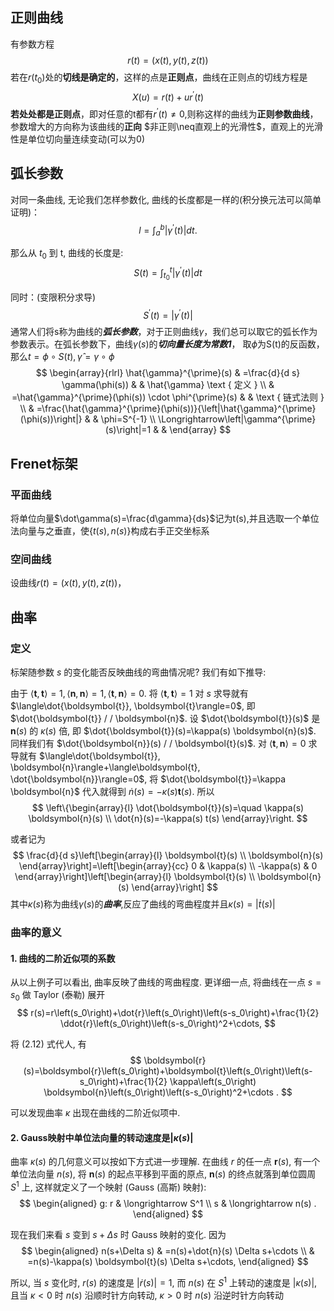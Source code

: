 ## 正则曲线
有参数方程$$r(t) = (x(t),y(t),z(t))$$
若在$r(t_0)$处的**切线是确定的**，这样的点是**正则点**，曲线在正则点的切线方程是$$X(u)=r(t)+ur^\prime(t)$$
**若处处都是正则点**，即对任意的t都有$r^\prime(t)\neq0$,则称这样的曲线为**正则参数曲线**，参数增大的方向称为该曲线的**正向**
$非正则\neq直观上的光滑性$，直观上的光滑性是单位切向量连续变动(可以为0)
## 弧长参数
对同一条曲线, 无论我们怎样参数化, 曲线的长度都是一样的(积分换元法可以简单证明)：
$$
l=\int_a^b\left|\gamma^{\prime}(t)\right| d t .
$$

那么从 $t_0$ 到 $\mathrm{t}$, 曲线的长度是:
$$
S(t)=\int_{t_0}^t\left|\gamma^{\prime}(t)\right| d t
$$

同时：(变限积分求导)
$$
S^{\prime}(t)=\left|\gamma^{\prime}(t)\right|
$$
通常人们将s称为曲线的***弧长参数***，对于正则曲线$\gamma$，我们总可以取它的弧长作为参数表示。在弧长参数下，曲线$\gamma(s)$的***切向量长度为常数1***，
取$\phi$为S(t)的反函数，那么$t=\phi \circ S(t),\hat{\gamma}=\gamma \circ \phi$
$$
\begin{array}{rlrl}
\hat{\gamma}^{\prime}(s) & =\frac{d}{d s} \gamma(\phi(s)) & & \hat{\gamma} \text { 定义 } \\
& =\hat{\gamma}^{\prime}(\phi(s)) \cdot \phi^{\prime}(s) & & \text { 链式法则 } \\
& =\frac{\hat{\gamma}^{\prime}(\phi(s))}{\left|\hat{\gamma}^{\prime}(\phi(s))\right|} & & \phi=S^{-1} \\
\Longrightarrow\left|\gamma^{\prime}(s)\right|=1 & &
\end{array}
$$


## Frenet标架
### 平面曲线
将单位向量$\dot\gamma(s)=\frac{d\gamma}{ds}$记为t(s),并且选取一个单位法向量与之垂直，使$\{t(s),n(s)\}$构成右手正交坐标系
### 空间曲线
设曲线$r(t)=(x(t),y(t),z(t))$，
## 曲率
### 定义
标架随参数 $s$ 的变化能否反映曲线的弯曲情况呢? 我们有如下推导:

由于 $\langle\boldsymbol{t}, \boldsymbol{t}\rangle=1,\langle\boldsymbol{n}, \boldsymbol{n}\rangle=1,\langle\boldsymbol{t}, \boldsymbol{n}\rangle=0$. 将 $\langle\boldsymbol{t}, \boldsymbol{t}\rangle=1$ 对 $s$ 求导就有 $\langle\dot{\boldsymbol{t}}, \boldsymbol{t}\rangle=0$, 即 $\dot{\boldsymbol{t}} / / \boldsymbol{n}$. 设 $\dot{\boldsymbol{t}}(s)$ 是 $\boldsymbol{n}(s)$ 的 $\kappa(s)$ 倍, 即 $\dot{\boldsymbol{t}}(s)=\kappa(s) \boldsymbol{n}(s)$. 同样我们有 $\dot{\boldsymbol{n}}(s) / / \boldsymbol{t}(s)$. 对 $\langle\boldsymbol{t}, \boldsymbol{n}\rangle=0$ 求导就有 $\langle\dot{\boldsymbol{t}}, \boldsymbol{n}\rangle+\langle\boldsymbol{t}, \dot{\boldsymbol{n}}\rangle=0$, 将 $\dot{\boldsymbol{t}}=\kappa \boldsymbol{n}$ 代入就得到 $\dot{n}(s)=-\kappa(s) \boldsymbol{t}(s)$. 所以
$$
\left\{\begin{array}{l}
\dot{\boldsymbol{t}}(s)=\quad \kappa(s) \boldsymbol{n}(s) \\
\dot{n}(s)=-\kappa(s) t(s)
\end{array}\right.
$$

或者记为
$$
\frac{d}{d s}\left[\begin{array}{l}
\boldsymbol{t}(s) \\
\boldsymbol{n}(s)
\end{array}\right]=\left[\begin{array}{cc}
0 & \kappa(s) \\
-\kappa(s) & 0
\end{array}\right]\left[\begin{array}{l}
\boldsymbol{t}(s) \\
\boldsymbol{n}(s)
\end{array}\right]
$$
其中$\kappa(s)$称为曲线$\gamma(s)$的***曲率***,反应了曲线的弯曲程度并且$\kappa(s)=|\dot t(s)|$

### 曲率的意义
#### 1. 曲线的二阶近似项的系数
从以上例子可以看出, 曲率反映了曲线的弯曲程度. 更详细一点, 将曲线在一点 $s=s_0$ 做 Taylor (泰勒) 展开
$$
r(s)=r\left(s_0\right)+\dot{r}\left(s_0\right)\left(s-s_0\right)+\frac{1}{2} \ddot{r}\left(s_0\right)\left(s-s_0\right)^2+\cdots,
$$

将 (2.12) 式代人, 有
$$
\boldsymbol{r}(s)=\boldsymbol{r}\left(s_0\right)+\boldsymbol{t}\left(s_0\right)\left(s-s_0\right)+\frac{1}{2} \kappa\left(s_0\right) \boldsymbol{n}\left(s_0\right)\left(s-s_0\right)^2+\cdots .
$$

可以发现曲率 $\kappa$ 出现在曲线的二阶近似项中.
#### 2. Gauss映射中单位法向量的转动速度是$|\kappa(s)|$
曲率 $\kappa(s)$ 的几何意义可以按如下方式进一步理解. 在曲线 $r$ 的任一点 $\boldsymbol{r}(s)$, 有一个单位法向量 $n(s)$, 将 $\boldsymbol{n}(s)$ 的起点平移到平面的原点, $\boldsymbol{n}(s)$ 的终点就落到单位圆周 $S^1$ 上, 这样就定义了一个映射 (Gauss (高斯) 映射):
$$
\begin{aligned}
g: r & \longrightarrow S^1 \\
s & \longrightarrow n(s) .
\end{aligned}
$$

现在我们来看 $s$ 变到 $s+\Delta s$ 时 Gauss 映射的变化. 因为
$$
\begin{aligned}
n(s+\Delta s) & =n(s)+\dot{n}(s) \Delta s+\cdots \\
& =n(s)-\kappa(s) \boldsymbol{t}(s) \Delta s+\cdots,
\end{aligned}
$$

所以, 当 $s$ 变化时, $r(s)$ 的速度是 $|\dot{r}(s)|=1$, 而 $n(s)$ 在 $S^1$ 上转动的速度是 $|\kappa(s)|$, 且当 $\kappa<0$ 时 $n(s)$ 沿顺时针方向转动, $\kappa>0$ 时 $n(s)$ 沿逆时针方向转动




